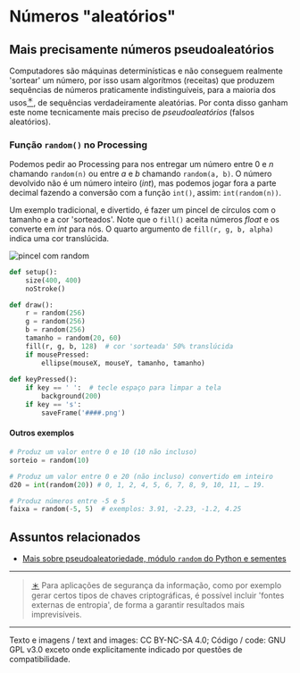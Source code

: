 # Números "aleatórios"

## Mais precisamente números pseudoaleatórios

Computadores são máquinas determinísticas e não conseguem realmente 'sortear' um número, por isso usam algorítmos (receitas) que produzem sequências de números praticamente indistinguíveis, para a maioria dos usos[<sup>＊</sup>](#footnote1), de sequências verdadeiramente aleatórias. Por conta disso ganham este nome tecnicamente mais preciso de *pseudoaleatórios* (falsos aleatórios). 

### Função `random()` no Processing

Podemos pedir ao Processing para nos entregar um número entre 0 e *n*  chamando `random(n)` ou entre *a* e *b* chamando `random(a, b)`. O número devolvido não é um número inteiro (*int*), mas podemos jogar fora a parte decimal fazendo a conversão com a função `int()`,  assim: `int(random(n))`.

Um exemplo tradicional, e divertido, é fazer um pincel de círculos com o tamanho e a cor 'sorteados'. Note que o `fill()` aceita números *float*  e os converte em *int* para nós. O quarto argumento de `fill(r, g, b, alpha)` indica uma cor translúcida.

![pincel com random](assets/pincel_aleatorio.gif)

```python
def setup():
    size(400, 400)
    noStroke()

def draw():
    r = random(256)
    g = random(256)
    b = random(256)
    tamanho = random(20, 60)
    fill(r, g, b, 128)  # cor 'sorteada' 50% translúcida
    if mousePressed:
        ellipse(mouseX, mouseY, tamanho, tamanho)
        
def keyPressed():
    if key == ' ':  # tecle espaço para limpar a tela
        background(200)
    if key == 's':
        saveFrame('####.png')
```

#### Outros exemplos
```python
# Produz um valor entre 0 e 10 (10 não incluso)
sorteio = random(10) 

# Produz um valor entre 0 e 20 (não incluso) convertido em inteiro 
d20 = int(random(20)) # 0, 1, 2, 4, 5, 6, 7, 8, 9, 10, 11, … 19.

# Produz números entre -5 e 5 
faixa = random(-5, 5)  # exemplos: 3.91, -2.23, -1.2, 4.25 
```

## Assuntos relacionados

- [Mais sobre pseudoaleatoriedade, módulo `random` do Python e sementes](aleatoriedade_2.md)

---

> <a name="footnote1" href="#mais-precisamente-números-pseudoaleatórios">＊</a> Para aplicações de segurança da informação, como por exemplo gerar certos tipos de chaves criptográficas, é possível incluir 'fontes externas de entropia', de forma a garantir resultados mais imprevisíveis.

---

Texto e imagens / text and images: CC BY-NC-SA 4.0; Código / code: GNU GPL v3.0 exceto onde explicitamente indicado por questões de compatibilidade.
